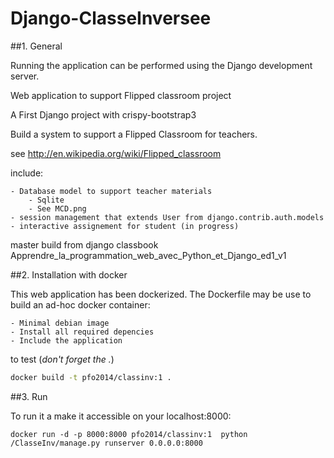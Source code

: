 # Django-ClasseInversee

##1. General

Running the application can be performed using the Django development server.

Web application to support Flipped classroom project

A First Django project with crispy-bootstrap3

Build a system to support a Flipped Classroom for teachers.

see http://en.wikipedia.org/wiki/Flipped_classroom

include:

    - Database model to support teacher materials
        - Sqlite
        - See MCD.png
    - session management that extends User from django.contrib.auth.models
    - interactive assignement for student (in progress)
    

master build from django classbook Apprendre_la_programmation_web_avec_Python_et_Django_ed1_v1

##2. Installation with docker

This web application has been dockerized. 
The Dockerfile may be use to build an ad-hoc docker container:

    - Minimal debian image
    - Install all required depencies
    - Include the application

to test (*don't forget the .*)

```sh
docker build -t pfo2014/classinv:1 .
```

##3. Run

To run it a make it accessible on your localhost:8000:

```shell
docker run -d -p 8000:8000 pfo2014/classinv:1  python /ClasseInv/manage.py runserver 0.0.0.0:8000
```


